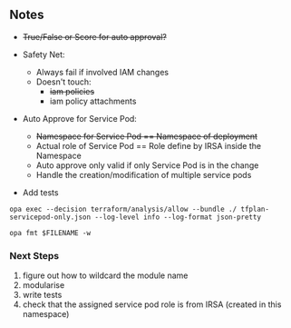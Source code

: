 ## Notes

- ~~True/False or Score for auto approval?~~
- Safety Net:
  - Always fail if involved IAM changes
  - Doesn't touch:
    - ~~iam policies~~
    - iam policy attachments

- Auto Approve for Service Pod:
  - ~~Namespace for Service Pod == Namespace of deployment~~
  - Actual role of Service Pod == Role define by IRSA inside the Namespace
  - Auto approve only valid if only Service Pod is in the change
  - Handle the creation/modification of multiple service pods
- Add tests

```
opa exec --decision terraform/analysis/allow --bundle ./ tfplan-servicepod-only.json --log-level info --log-format json-pretty
```

```
opa fmt $FILENAME -w
```

### Next Steps

1. figure out how to wildcard the module name
2. modularise
3. write tests
4. check that the assigned service pod role is from IRSA (created in this namespace)
